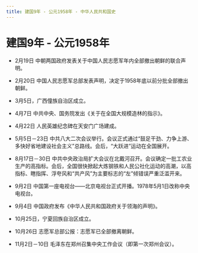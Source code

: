 ```yaml
---
title: 建国9年 - 公元1958年 - 中华人民共和国史
---
```


# 建国9年 - 公元1958年

+ 2月19日 中朝两国政府发表关于中国人民志愿军年内全部撤出朝鲜的联合声明。

+ 2月20日 中国人民志愿军总部发表声明，决定于1958年底以前分批全部撤出朝鲜。

+ 3月5日，广西僮族自治区成立。

+ 4月7日 中共中央、国务院发出《关于在全国大规模造林的指示》。

+ 4月22日 人民英雄纪念碑在天安门广场建成。

+ 5月5日－23日 中共八大二次会议举行。会议正式通过“鼓足干劲、力争上游、多快好省地建设社会主义”总路线。会后，“大跃进”运动在全国展开。

+ 8月17日－30日 中共中央政治局扩大会议在北戴河召开。会议确定一批工农业生产的高指标。会后，全国很快掀起大炼钢铁和人民公社化运动的高潮，以高指标、瞎指挥、浮夸风和“共产风”为主要标志的“左”倾错误严重泛滥开来。

+ 9月2日 中国第一座电视台——北京电视台正式开播。1978年5月1日改称中央电视台。

+ 9月4日 中国政府发布《中华人民共和国政府关于领海的声明》。

+ 10月25日，宁夏回族自治区成立。

+ 10月26日 志愿军总部公报：志愿军已全部撤离朝鲜。

+ 11月2日－10日 毛泽东在郑州召集中央工作会议（即第一次郑州会议）。